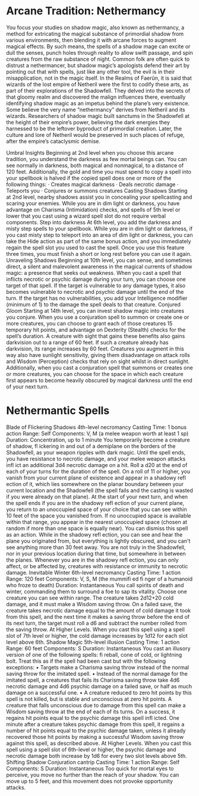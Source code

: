 # Arcane Tradition: Nethermancy
You focus your studies on shadow magic, also
known as nethermancy, a method for extricating the
magical substance of primordial shadow from various
environments, then blending it with arcane forces to
augment magical effects. By such means, the spells of
a shadow mage can excite or dull the senses, punch
holes through reality to allow swift passage, and spin
creatures from the raw substance of night. Common folk
are often quick to distrust a nethermancer, but shadow
magic’s apologists defend their art by pointing out that
with spells, just like any other tool, the evil is in their
misapplication, not in the magic itself.
In the Realms of Faerûn, it is said that wizards of the
lost empire of Netheril were the first to codify these
arts, as part of their explorations of the Shadowfell.
They delved into the secrets of that gloomy realm and
discovered the malign influences there, eventually
identifying shadow magic as an impetus behind the
plane’s very existence. Some believe the very name
“nethermancy” derives from Netheril and its wizards.
Researchers of shadow magic built sanctums in the
Shadowfell at the height of their empire’s power,
believing the dark energies they harnessed to be the
leftover byproduct of primordial creation. Later, the
culture and lore of Netheril would be preserved in such
places of refuge, after the empire’s cataclysmic demise.

Umbral Insights
Beginning at 2nd level when you choose this arcane
tradition, you understand the darkness as few mortal
beings can. You can see normally in darkness, both
magical and nonmagical, to a distance of 120 feet.
Additionally, the gold and time you must spend to copy
a spell into your spellbook is halved if the copied spell
does one or more of the following things:
· Creates magical darkness
· Deals necrotic damage
· Teleports you
· Conjures or summons creatures
Casting Shadows
Starting at 2nd level, nearby shadows assist you in
concealing your spellcasting and scaring your enemies.
While you are in dim light or darkness, you have
advantage on Charisma (Intimidation) checks, and
spells of 5th level or lower that you cast using a wizard
spell slot do not require verbal components.
Step into darkness
At 6th level, you add the darkness and misty step
spells to your spellbook. While you are in dim light or
darkness, if you cast misty step to teleport into an area
of dim light or darkness, you can take the Hide action
as part of the same bonus action, and you immediately
regain the spell slot you used to cast the spell. Once you
use this feature three times, you must finish a short or
long rest before you can use it again.
Unraveling Shadows
Beginning at 10th level, you can sense, and sometimes
direct, a silent and malevolent awareness in the magical
currents of shadow magic: a presence that seeks out
weakness. When you cast a spell that inflicts necrotic
or psychic damage during your turn, you can choose
one target of that spell. If the target is vulnerable to any
damage types, it also becomes vulnerable to necrotic
and psychic damage until the end of the turn. If the
target has no vulnerabilities, you add your Intelligence
modifier (minimum of 1) to the damage the spell deals
to that creature.
Conjured Gloom
Starting at 14th level, you can invest shadow magic into
creatures you conjure. When you use a conjuration spell
to summon or create one or more creatures, you can
choose to grant each of those creatures 15 temporary
hit points, and advantage on Dexterity (Stealth) checks
for the spell’s duration. A creature with sight that gains
these benefits also gains darkvision out to a range of 60
feet. If such a creature already has darkvision, its range
increases by 60 feet. Creatures you augment in this way
also have sunlight sensitivity, giving them disadvantage
on attack rolls and Wisdom (Perception) checks that rely
on sight whilst in direct sunlight.
Additionally, when you cast a conjuration spell that
summons or creates one or more creatures, you can
choose for the space in which each creature first appears
to become heavily obscured by magical darkness until
the end of your next turn.

# Nethermantic Spells
Blade of Flickering Shadows
4th-level necromancy
Casting Time: 1 bonus action
Range: Self
Components: V, M (a melee weapon worth at least 1 sp)
Duration: Concentration, up to 1 minute
You temporarily become a creature of shadow,
fl ickering in and out of a demiplane on the borders
of the Shadowfell, as your weapon ripples with dark
magic. Until the spell ends, you have resistance to
necrotic damage, and your melee weapon attacks infl ict
an additional 3d4 necrotic damage on a hit.
Roll a d20 at the end of each of your turns for the
duration of the spell. On a roll of 11 or higher, you
vanish from your current plane of existence and appear
in a shadowy refl ection of it, which lies somewhere on
the planar boundary between your current location
and the Shadowfell (the spell fails and the casting is
wasted if you were already on that plane). At the start
of your next turn, and when the spell ends if you are
in the shadowy refl ection of your current plane, you
return to an unoccupied space of your choice that you
can see within 10 feet of the space you vanished from.
If no unoccupied space is available within that range,
you appear in the nearest unoccupied space (chosen at
random if more than one space is equally near). You can
dismiss this spell as an action.
While in the shadowy refl ection, you can see and hear
the plane you originated from, but everything is lightly
obscured, and you can't see anything more than 30 feet
away. You are not truly in the Shadowfell, nor in your
previous location during that time, but somewhere
in between the planes. Whenever you are in the
shadowy refl ection, you can only affect, or be affected
by, creatures with resistance or immunity to necrotic
damage.
Inevitable Winter
6th-level necromancy
Casting Time: 1 action
Range: 120 feet
Components: V, S, M (the mummifi ed fi nger of a
humanoid who froze to death)
Duration: Instantaneous
You call spirits of death and winter, commanding them
to surround a foe to sap its vitality. Choose one creature
you can see within range. The creature takes 2d12+20
cold damage, and it must make a Wisdom saving throw.
On a failed save, the creature takes necrotic damage
equal to the amount of cold damage it took from this
spell, and the next time it makes a saving throw before
the end of its next turn, the target must roll a d6 and
subtract the number rolled from the saving throw.
At Higher Levels. When you cast this spell using
a spell slot of 7th level or higher, the cold damage
increases by 1d12 for each slot level above 6th.
Shadow Magic
5th-level illusion
Casting Time: 1 action
Range: 60 feet
Components: S
Duration: Instantaneous
You cast an illusory version of one of the following
spells: fi reball, cone of cold, or lightning bolt. Treat
this as if the spell had been cast but with the following
exceptions:
• Targets make a Charisma saving throw instead of
the normal saving throw for the imitated spell.
• Instead of the normal damage for the imitated spell,
a creatures that fails its Charisma saving throw take
4d6 necrotic damage and 4d6 psychic damage on a
failed save, or half as much damage on a successful
one.
• A creature reduced to zero hit points by this spell
is not killed, but is stable and unconscious at zero
hit points. A creature that falls unconscious due to
damage from this spell can make a Wisdom saving
throw at the end of each of its turns. On a success, it
regains hit points equal to the psychic damage this
spell infl icted.
One minute after a creature takes psychic damage
from this spell, it regains a number of hit points equal to
the psychic damage taken, unless it already recovered
those hit points by making a successful Wisdom saving
throw against this spell, as described above.
At Higher Levels. When you cast this spell using a spell
slot of 6th-level or higher, the psychic damage and
necrotic damage both increase by 1d6 for every two slot
levels above 5th.
Shifting Shadow
Conjuration cantrip
Casting Time: 1 action
Range: Self
Components: S
Duration: Instantaneous
Too quick for mortal eyes to perceive, you move no
further than the reach of your shadow. You can move
up to 5 feet, and this movement does not provoke
opportunity attacks.

